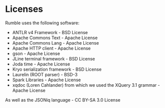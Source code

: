 # Licenses

Rumble uses the following software:

- ANTLR v4 Framework - BSD License
- Apache Commons Text - Apache License
- Apache Commons Lang - Apache License
- Apache HTTP client - Apache License
- gson - Apache License
- JLine terminal framework - BSD License
- Joda time - Apache License
- Kryo serialization framework - BSD License
- Laurelin (ROOT parser) - BSD-3
- Spark Libraries - Apache License
- xqdoc (Loren Cahlander) from which we used the XQuery 3.1 grammar - Apache License

As well as the JSONiq language - CC BY-SA 3.0 License
